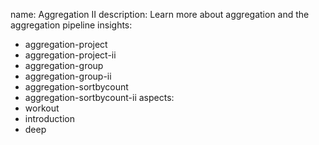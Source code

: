 name: Aggregation II
description: Learn more about aggregation and the aggregation pipeline
insights:
  - aggregation-project
  - aggregation-project-ii
  - aggregation-group
  - aggregation-group-ii
  - aggregation-sortbycount
  - aggregation-sortbycount-ii
aspects:
  - workout
  - introduction
  - deep
 
